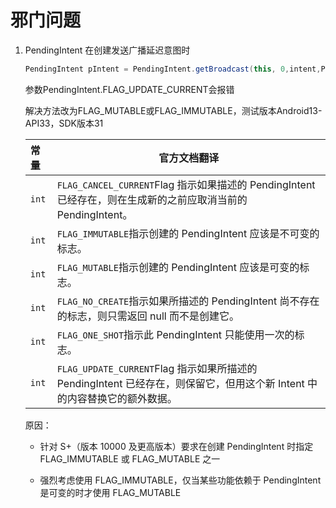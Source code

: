 # 邪门问题

1. PendingIntent 在创建发送广播延迟意图时

   ```java
   PendingIntent pIntent = PendingIntent.getBroadcast(this, 0,intent,PendingIntent.FLAG_UPDATE_CURRENT);
   ```

   参数PendingIntent.FLAG_UPDATE_CURRENT会报错

   解决方法改为FLAG_MUTABLE或FLAG_IMMUTABLE，测试版本Android13-API33，SDK版本31

   | 常量  | 官方文档翻译                                                 |
   | :---- | ------------------------------------------------------------ |
   | `int` | `FLAG_CANCEL_CURRENT`Flag 指示如果描述的 PendingIntent 已经存在，则在生成新的之前应取消当前的 PendingIntent。 |
   | `int` | `FLAG_IMMUTABLE`指示创建的 PendingIntent 应该是不可变的标志。 |
   | `int` | `FLAG_MUTABLE`指示创建的 PendingIntent 应该是可变的标志。    |
   | `int` | `FLAG_NO_CREATE`指示如果所描述的 PendingIntent 尚不存在的标志，则只需返回 null 而不是创建它。 |
   | `int` | `FLAG_ONE_SHOT`指示此 PendingIntent 只能使用一次的标志。     |
   | `int` | `FLAG_UPDATE_CURRENT`Flag 指示如果所描述的 PendingIntent 已经存在，则保留它，但用这个新 Intent 中的内容替换它的额外数据。 |
   
   原因：    
   
   - 针对 S+（版本 10000 及更高版本）要求在创建 PendingIntent 时指定 FLAG_IMMUTABLE 或 FLAG_MUTABLE 之一
   
   - 强烈考虑使用 FLAG_IMMUTABLE，仅当某些功能依赖于 PendingIntent 是可变的时才使用 FLAG_MUTABLE
